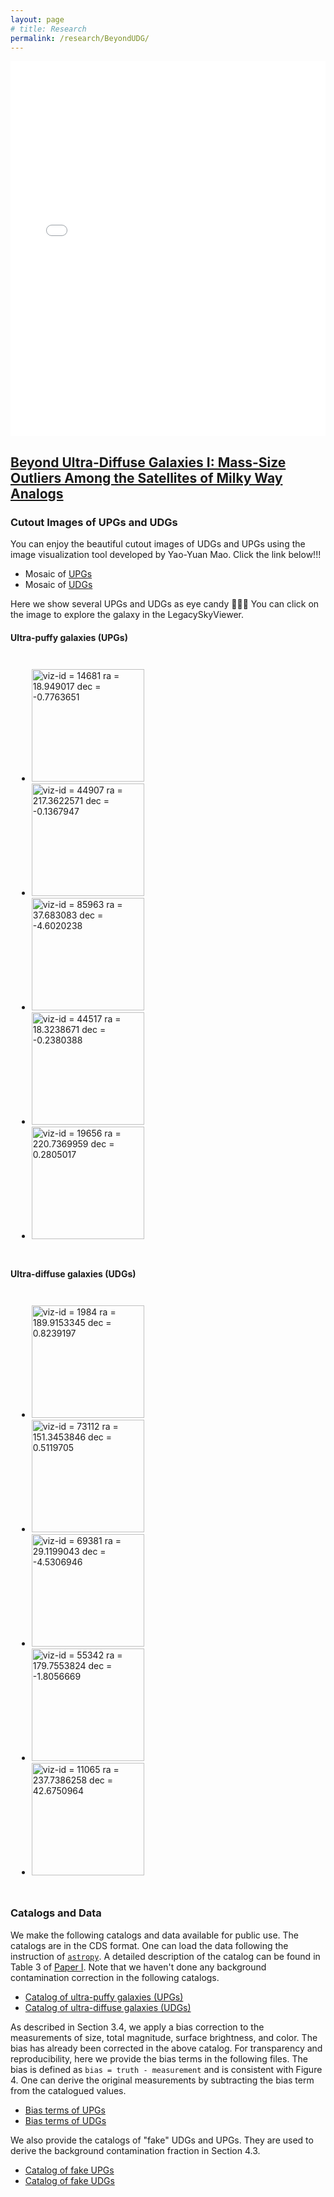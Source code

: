```yaml
---
layout: page
# title: Research
permalink: /research/BeyondUDG/
---
```

<head>
    <link rel="stylesheet" type="text/css" href="../../css/display.css">
    <style>
    .galaxies {
      padding: 10px;
      }
    </style>
</head>


<iframe src="../environment.html" width="100%" height="600px" frameborder="0"></iframe>


## [Beyond Ultra-Diffuse Galaxies I: Mass-Size Outliers Among the Satellites of Milky Way Analogs](https://arxiv.org/abs/2210.14994)

### Cutout Images of UPGs and UDGs
You can enjoy the beautiful cutout images of UDGs and UPGs using the image visualization tool developed by Yao-Yuan Mao. Click the link below!!! 
- Mosaic of <a class="pku_style" href="http://jiaxuanli.me/galary/BeyondUDG/UPG.html">UPGs</a>
- Mosaic of <a class="pku_style" href="http://jiaxuanli.me/galary/BeyondUDG/UDG.html">UDGs</a>

Here we show several UPGs and UDGs as eye candy &#127852;&#127852;&#127852; You can click on the image to explore the galaxy in the LegacySkyViewer.

<h4>Ultra-puffy galaxies (UPGs)</h4>
<div class='galaxies'>
    <ul class="small-block-grid-5">
      <li>
      <a class="plink" href="https://www.legacysurvey.org/viewer?ra=18.949017&amp;dec=-0.7763651&amp;layer=hsc-dr2&amp;zoom=14">
      <img class="pic  " title="viz-id = 14681
ra = 18.949017
dec = -0.7763651" src="https://www.legacysurvey.org/viewer/cutout.jpg?ra=18.949017&amp;dec=-0.7763651&amp;pixscale=0.1666667&amp;layer=hsc-dr2&amp;size=180" width="180" height="180">
      </a>
      </li>
      <li>
      <a class="plink" href="https://www.legacysurvey.org/viewer?ra=217.3622571&amp;dec=-0.1367947&amp;layer=hsc-dr2&amp;zoom=14">
      <img class="pic  " title="viz-id = 44907
ra = 217.3622571
dec = -0.1367947" src="https://www.legacysurvey.org/viewer/cutout.jpg?ra=217.3622571&amp;dec=-0.1367947&amp;pixscale=0.1666667&amp;layer=hsc-dr2&amp;size=180" width="180" height="180">
      </a></li>
      <li>
      <a class="plink" href="https://www.legacysurvey.org/viewer?ra=37.683083&amp;dec=-4.6020238&amp;layer=hsc-dr2&amp;zoom=14">
      <img class="pic  " title="viz-id = 85963
ra = 37.683083
dec = -4.6020238" src="https://www.legacysurvey.org/viewer/cutout.jpg?ra=37.683083&amp;dec=-4.6020238&amp;pixscale=0.1666667&amp;layer=hsc-dr2&amp;size=180" width="180" height="180">
      </a></li>
      <li>
      <a class="plink" href="https://www.legacysurvey.org/viewer?ra=18.3238671&amp;dec=-0.2380388&amp;layer=hsc-dr2&amp;zoom=14">
      <img class="pic  " title="viz-id = 44517
ra = 18.3238671
dec = -0.2380388" src="https://www.legacysurvey.org/viewer/cutout.jpg?ra=18.3238671&amp;dec=-0.2380388&amp;pixscale=0.1666667&amp;layer=hsc-dr2&amp;size=180" width="180" height="180">
      </a></li>
      <li>
      <a class="plink" href="https://www.legacysurvey.org/viewer?ra=220.7369959&amp;dec=0.2805017&amp;layer=hsc-dr2&amp;zoom=14">
      <img class="pic  " title="viz-id = 19656
ra = 220.7369959
dec = 0.2805017" src="https://www.legacysurvey.org/viewer/cutout.jpg?ra=220.7369959&amp;dec=0.2805017&amp;pixscale=0.1666667&amp;layer=hsc-dr2&amp;size=180" width="180" height="180">
      </a></li>
	</ul>
</div>


<h4>Ultra-diffuse galaxies (UDGs)</h4>
<div class='galaxies'>
    <ul class="small-block-grid-5">
        <li>
        <a class="plink" href="https://www.legacysurvey.org/viewer?ra=189.9153345&amp;dec=0.8239197&amp;layer=hsc-dr2&amp;zoom=14">
        <img class="pic  " title="viz-id = 1984
ra = 189.9153345
dec = 0.8239197" src="https://www.legacysurvey.org/viewer/cutout.jpg?ra=189.9153345&amp;dec=0.8239197&amp;pixscale=0.1666667&amp;layer=hsc-dr2&amp;size=180" width="180" height="180">
       </a></li>
        <li>
      <a class="plink" href="https://www.legacysurvey.org/viewer?ra=151.3453846&amp;dec=0.5119705&amp;layer=hsc-dr2&amp;zoom=14">
     <img class="pic  " title="viz-id = 73112
ra = 151.3453846
dec = 0.5119705" src="https://www.legacysurvey.org/viewer/cutout.jpg?ra=151.3453846&amp;dec=0.5119705&amp;pixscale=0.1666667&amp;layer=hsc-dr2&amp;size=180" width="180" height="180">
      </a></li>
      <li>
      <a class="plink" href="https://www.legacysurvey.org/viewer?ra=29.1199043&amp;dec=-4.5306946&amp;layer=hsc-dr2&amp;zoom=14">
       <img class="pic  " title="viz-id = 69381
ra = 29.1199043
dec = -4.5306946" src="https://www.legacysurvey.org/viewer/cutout.jpg?ra=29.1199043&amp;dec=-4.5306946&amp;pixscale=0.1666667&amp;layer=hsc-dr2&amp;size=180" width="180" height="180">
      </a></li>
      <li>
      <a class="plink" href="https://www.legacysurvey.org/viewer?ra=179.7553824&amp;dec=-1.8056669&amp;layer=hsc-dr2&amp;zoom=14">
      <img class="pic  " title="viz-id = 55342
ra = 179.7553824
dec = -1.8056669" src="https://www.legacysurvey.org/viewer/cutout.jpg?ra=179.7553824&amp;dec=-1.8056669&amp;pixscale=0.1666667&amp;layer=hsc-dr2&amp;size=180" width="180" height="180">
      </a></li>
      <li>
      <a class="plink" href="https://www.legacysurvey.org/viewer?ra=237.7386258&amp;dec=42.6750964&amp;layer=hsc-dr2&amp;zoom=14">
      <img class="pic  " title="viz-id = 11065
ra = 237.7386258
dec = 42.6750964" src="https://www.legacysurvey.org/viewer/cutout.jpg?ra=237.7386258&amp;dec=42.6750964&amp;pixscale=0.1666667&amp;layer=hsc-dr2&amp;size=180" width="180" height="180">
      </a></li>
	</ul>
</div>


### Catalogs and Data
We make the following catalogs and data available for public use. The catalogs are in the CDS format. One can load the data following the instruction of [``astropy``](https://docs.astropy.org/en/stable/api/astropy.io.ascii.Cds.html). A detailed description of the catalog can be found in Table 3 of [Paper I](https://arxiv.org/abs/2210.14994). Note that we haven't done any background contamination correction in the following catalogs.
- [Catalog of ultra-puffy galaxies (UPGs)](https://github.com/AstroJacobLi/kuaizi/blob/master/data/BeyondUDG/upg_cds.dat)
- [Catalog of ultra-diffuse galaxies (UDGs)](https://github.com/AstroJacobLi/kuaizi/blob/master/data/BeyondUDG/udg_cds.dat)

As described in Section 3.4, we apply a bias correction to the measurements of size, total magnitude, surface brightness, and color. The bias has already been corrected in the above catalog. For transparency and reproducibility, here we provide the bias terms in the following files. The bias is defined as ``bias = truth - measurement`` and is consistent with Figure 4. One can derive the original measurements by subtracting the bias term from the catalogued values.
- [Bias terms of UPGs](https://github.com/AstroJacobLi/kuaizi/blob/master/data/BeyondUDG/upg_bias.fits)
- [Bias terms of UDGs](https://github.com/AstroJacobLi/kuaizi/blob/master/data/BeyondUDG/udg_bias.fits)

We also provide the catalogs of "fake" UDGs and UPGs. They are used to derive the background contamination fraction in Section 4.3. 
- [Catalog of fake UPGs](https://github.com/AstroJacobLi/kuaizi/blob/master/data/BeyondUDG/fake_upg_cat_1.5sigma_221025.fits)
- [Catalog of fake UDGs](https://github.com/AstroJacobLi/kuaizi/blob/master/data/BeyondUDG/fake_udg_cat_221025.fits)


